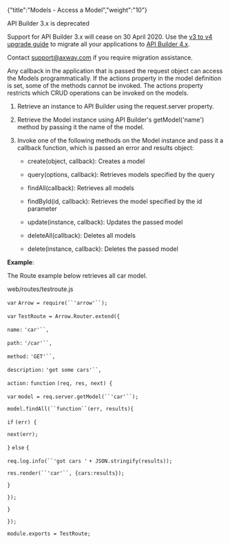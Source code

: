 {"title":"Models - Access a Model","weight":"10"} 

API Builder 3.x is deprecated

Support for API Builder 3.x will cease on 30 April 2020. Use the [v3 to v4 upgrade guide](https://docs.axway.com/bundle/API_Builder_4x_allOS_en/page/api_builder_v3_to_v4_upgrade_guide.html) to migrate all your applications to [API Builder 4.x](https://docs.axway.com/bundle/API_Builder_4x_allOS_en/page/api_builder_getting_started_guide.html).

Contact [support@axway.com](mailto:support@axway.com) if you require migration assistance.

Any callback in the application that is passed the request object can access the Models programmatically. If the actions property in the model definition is set, some of the methods cannot be invoked. The actions property restricts which CRUD operations can be invoked on the models.

1.  Retrieve an instance to API Builder using the request.server property.
    
2.  Retrieve the Model instance using API Builder's getModel('name') method by passing it the name of the model.
    
3.  Invoke one of the following methods on the Model instance and pass it a callback function, which is passed an error and results object:
    
    *   create(object, callback): Creates a model
        
    *   query(options, callback): Retrieves models specified by the query
        
    *   findAll(callback): Retrieves all models
        
    *   findById(id, callback): Retrieves the model specified by the id parameter
        
    *   update(instance, callback): Updates the passed model
        
    *   deleteAll(callback): Deletes all models
        
    *   delete(instance, callback): Deletes the passed model
        

**Example**:

The Route example below retrieves all car model.

web/routes/testroute.js

`var` `Arrow = require(``'arrow'``);`

`var` `TestRoute = Arrow.Router.extend({`

`name:` `'car'``,`

`path:` `'/car'``,`

`method:` `'GET'``,`

`description:` `'get some cars'``,`

`action:` `function` `(req, res, next) {`

`var` `model = req.server.getModel(``'car'``);`

`model.findAll(``function``(err, results){`

`if` `(err) {`

`next(err);`

`}` `else` `{`

`req.log.info(``'got cars '` `+ JSON.stringify(results));`

`res.render(``'car'``, {cars:results});`

`}`

`});`

`}`

`});`

`module.exports = TestRoute;`